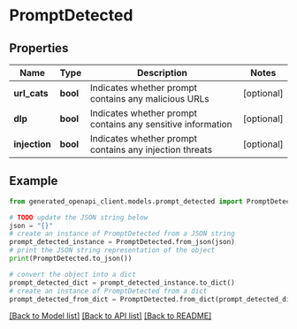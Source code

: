 # PromptDetected


## Properties

Name | Type | Description | Notes
------------ | ------------- | ------------- | -------------
**url_cats** | **bool** | Indicates whether prompt contains any malicious URLs | [optional] 
**dlp** | **bool** | Indicates whether prompt contains any sensitive information | [optional] 
**injection** | **bool** | Indicates whether prompt contains any injection threats | [optional] 

## Example

```python
from generated_openapi_client.models.prompt_detected import PromptDetected

# TODO update the JSON string below
json = "{}"
# create an instance of PromptDetected from a JSON string
prompt_detected_instance = PromptDetected.from_json(json)
# print the JSON string representation of the object
print(PromptDetected.to_json())

# convert the object into a dict
prompt_detected_dict = prompt_detected_instance.to_dict()
# create an instance of PromptDetected from a dict
prompt_detected_from_dict = PromptDetected.from_dict(prompt_detected_dict)
```
[[Back to Model list]](../README.md#documentation-for-models) [[Back to API list]](../README.md#documentation-for-api-endpoints) [[Back to README]](../README.md)


